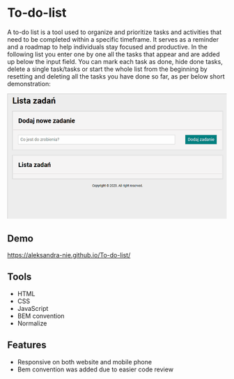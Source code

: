 ﻿# To-do-list
A to-do list is a tool used to organize and prioritize tasks and activities that need to be completed within a specific timeframe. It serves as a reminder and a roadmap to help individuals stay focused and productive.
In the following list you enter one by one all the tasks that appear and are added up below the input field. You can mark each task as done, hide done tasks, delete a single task/tasks or start the whole list from the beginning by resetting and deleting all the tasks you have done so far, as per below short demonstration:

![todolist](images/Animation_Todolist_small.gif)
## Demo
https://aleksandra-nie.github.io/To-do-list/
## Tools
- HTML
- CSS
- JavaScript
- BEM convention
- Normalize
## Features
- Responsive on both website and mobile phone
- Bem convention was added due to easier code review
